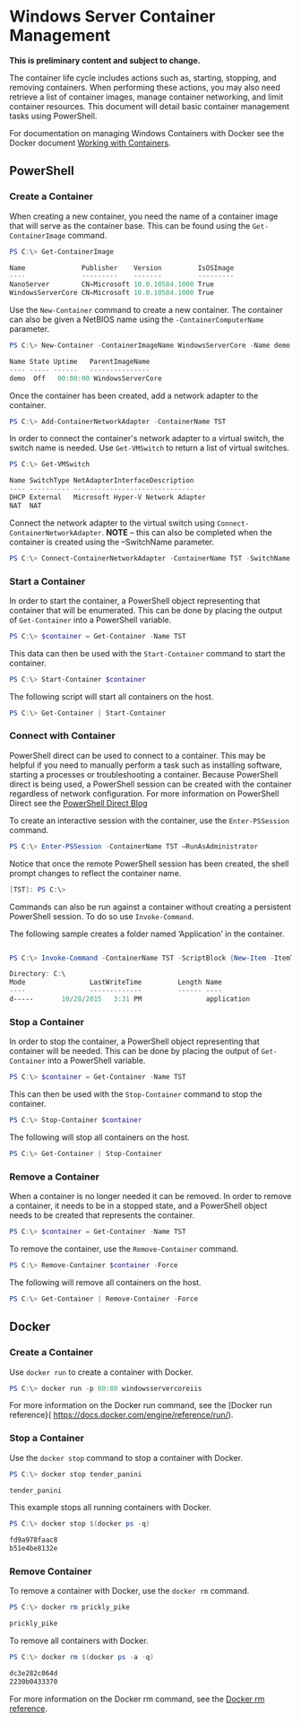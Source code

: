 # Windows Server Container Management

**This is preliminary content and subject to change.** 

The container life cycle includes actions such as, starting, stopping, and removing containers. When performing these actions, you may also need retrieve a list of container images, manage container networking, and limit container resources. This document will detail basic container management tasks using PowerShell.

For documentation on managing Windows Containers with Docker see the Docker document [Working with Containers]( https://docs.docker.com/userguide/usingdocker/).

## PowerShell

### Create a Container

When creating a new container, you need the name of a container image that will serve as the container base. This can be found using the `Get-ContainerImage` command.

```powershell
PS C:\> Get-ContainerImage

Name              Publisher    Version         IsOSImage
----              ---------    -------         ---------
NanoServer        CN=Microsoft 10.0.10584.1000 True
WindowsServerCore CN=Microsoft 10.0.10584.1000 True
```

Use the `New-Container` command to create a new container. The container can also be given a NetBIOS name using the `-ContainerComputerName` parameter.

```powershell
PS C:\> New-Container -ContainerImageName WindowsServerCore -Name demo -ContainerComputerName demo

Name State Uptime   ParentImageName
---- ----- ------   ---------------
demo  Off   00:00:00 WindowsServerCore
```

Once the container has been created, add a network adapter to the container.

```powershell
PS C:\> Add-ContainerNetworkAdapter -ContainerName TST
```

In order to connect the container's network adapter to a virtual switch, the switch name is needed. Use `Get-VMSwitch` to return a list of virtual switches. 

```powershell
PS C:\> Get-VMSwitch

Name SwitchType NetAdapterInterfaceDescription
---- ---------- ------------------------------
DHCP External   Microsoft Hyper-V Network Adapter
NAT  NAT
```

Connect the network adapter to the virtual switch using `Connect-ContainerNetworkAdapter`. **NOTE** – this can also be completed when the container is created using the –SwitchName parameter.

```powershell
PS C:\> Connect-ContainerNetworkAdapter -ContainerName TST -SwitchName NAT
```

### Start a Container
In order to start the container, a PowerShell object representing that container that will be enumerated. This can be done by placing the output of `Get-Container` into a PowerShell variable.

```powershell
PS C:\> $container = Get-Container -Name TST
```

This data can then be used with the `Start-Container` command to start the container.

```powershell
PS C:\> Start-Container $container
```

The following script will start all containers on the host.

```powershell
PS C:\> Get-Container | Start-Container
```

### Connect with Container

PowerShell direct can be used to connect to a container. This may be helpful if you need to manually perform a task such as installing software, starting a processes or troubleshooting a container. Because PowerShell direct is being used, a PowerShell session can be created with the container regardless of network configuration. For more information on PowerShell Direct see the [PowerShell Direct Blog](http://blogs.technet.com/b/virtualization/archive/2015/05/14/powershell-direct-running-powershell-inside-a-virtual-machine-from-the-hyper-v-host.aspx)

To create an interactive session with the container, use the `Enter-PSSession` command.

 ```powershell
PS C:\> Enter-PSSession -ContainerName TST –RunAsAdministrator
```

Notice that once the remote PowerShell session has been created, the shell prompt changes to reflect the container name.

```powershell
[TST]: PS C:\>
```

Commands can also be run against a container without creating a persistent PowerShell session. To do so use `Invoke-Command`.

The following sample creates a folder named ‘Application’ in the container.

```powershell

PS C:\> Invoke-Command -ContainerName TST -ScriptBlock {New-Item -ItemType Directory -Path c:\application }

Directory: C:\
Mode                LastWriteTime         Length Name                                                 PSComputerName
----                -------------         ------ ----                                                 --------------
d-----       10/28/2015   3:31 PM                application                                          TST
```

### Stop a Container

In order to stop the container, a PowerShell object representing that container will be needed. This can be done by placing the output of `Get-Container` into a PowerShell variable.

```powershell
PS C:\> $container = Get-Container -Name TST
```

This can then be used with the `Stop-Container` command to stop the container.

```powershell
PS C:\> Stop-Container $container
```

The following will stop all containers on the host.

```powershell
PS C:\> Get-Container | Stop-Container
```

### Remove a Container

When a container is no longer needed it can be removed. In order to remove a container, it needs to be in a stopped state, and a PowerShell object needs to be created that represents the container.

```powershell
PS C:\> $container = Get-Container -Name TST
```

To remove the container, use the `Remove-Container` command.

```powershell
PS C:\> Remove-Container $container -Force
```

The following will remove all containers on the host.

```powershell
PS C:\> Get-Container | Remove-Container -Force
```

## Docker

### Create a Container <!--docker-->

Use `docker run` to create a container with Docker.

```powershell
PS C:\> docker run -p 80:80 windowsservercoreiis
```

For more information on the Docker run command, see the [Docker run reference}( https://docs.docker.com/engine/reference/run/).

### Stop a Container <!--docker-->

Use the `docker stop` command to stop a container with Docker.

```powershell
PS C:\> docker stop tender_panini

tender_panini
```

This example stops all running containers with Docker.

```powershell
PS C:\> docker stop $(docker ps -q)

fd9a978faac8
b51e4be8132e
```

### Remove Container <!--docker-->

To remove a container with Docker, use the `docker rm` command.

```powershell
PS C:\> docker rm prickly_pike

prickly_pike
``` 

To remove all containers with Docker.

```powershell
PS C:\> docker rm $(docker ps -a -q)

dc3e282c064d
2230b0433370
```

For more information on the Docker rm command, see the [Docker rm reference](https://docs.docker.com/engine/reference/commandline/rm/).
